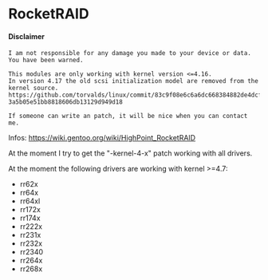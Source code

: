# RocketRAID

#### Disclaimer
```
I am not responsible for any damage you made to your device or data.
You have been warned.
```

```
This modules are only working with kernel version <=4.16.
In version 4.17 the old scsi initialization model are removed from the kernel source.
https://github.com/torvalds/linux/commit/83c9f08e6c6a6dc668384882de4dcf5ef4ae0ba7#diff-3a5b05e51bb8818606db13129d949d18

If someone can write an patch, it will be nice when you can contact me.
```

Infos: https://wiki.gentoo.org/wiki/HighPoint_RocketRAID

At the moment I try to get the "<drivername>-kernel-4-x" patch working with all drivers.

At the moment the following drivers are working with kernel >=4.7:
- rr62x
- rr64x
- rr64xl
- rr172x
- rr174x
- rr222x
- rr231x
- rr232x
- rr2340
- rr264x
- rr268x

